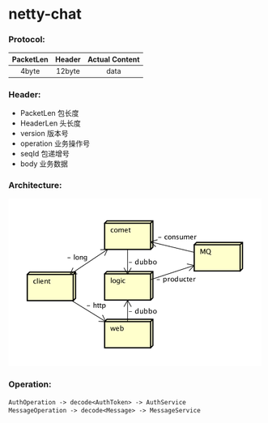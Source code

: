 # netty-chat

### Protocol:

| PacketLen  | Header  | Actual Content |
| :----: |:-------:| :-------------:|
| 4byte  | 12byte   |   data  |

###  Header:
- PacketLen 包长度
- HeaderLen 头长度
- version   版本号
- operation 业务操作号
- seqId     包递增号
- body      业务数据

### Architecture:

<img src="https://raw.githubusercontent.com/im-qq/netty-chat/master/docs/architecture.png" width="500">

### Operation:

    AuthOperation -> decode<AuthToken> -> AuthService
    MessageOperation -> decode<Message> -> MessageService
